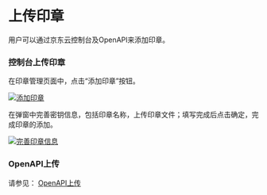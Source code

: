 # 上传印章

用户可以通过京东云控制台及OpenAPI来添加印章。

### 控制台上传印章

在印章管理页面中，点击“添加印章”按钮。

[![添加印章](https://github.com/liangzy3/cn/raw/Electronic-Signature-1/image/Electronic-Signature/%E6%B7%BB%E5%8A%A0%E5%8D%B0%E7%AB%A0.png)](https://github.com/liangzy3/cn/blob/Electronic-Signature-1/image/Electronic-Signature/添加印章.png)

在弹窗中完善密钥信息，包括印章名称，上传印章文件；填写完成后点击确定，完成印章的添加。

[![完善印章信息](https://github.com/liangzy3/cn/raw/Electronic-Signature-1/image/Electronic-Signature/%E5%AE%8C%E5%96%84%E5%8D%B0%E7%AB%A0%E4%BF%A1%E6%81%AF.png)](https://github.com/liangzy3/cn/blob/Electronic-Signature-1/image/Electronic-Signature/完善印章信息.png)

### OpenAPI上传
请参见： [OpenAPI上传](/API/Electronic-Signature/Stamp-Management/uploadStamp.md) 
